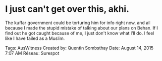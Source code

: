 # I just can't get over this, akhi.
The kuffar government could be torturing him for info right now, and ail because I made
the stupid mistake of talking about our plans on Behan. If I find out he got caught because
of me, I just don't know what I’ll do. I feel like I have failed as a Muslim.

Tags: AusWitness
Created by: Quentin Sombsthay
Date: August 14, 2015 7:07 AM
Réseau: Surespot